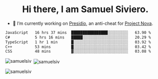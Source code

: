 <h1 align="center">Hi there, I am Samuel Siviero.</h1>

- 🔭 I’m currently working on [Presidio](https://presidio.ac), an anti-cheat for [Project Nova](https://discord.gg/novafn).

<!--START_SECTION:waka-->

```txt
JavaScript   16 hrs 37 mins  ████████████████░░░░░░░░░   63.90 %
C#           5 hrs 16 mins   █████░░░░░░░░░░░░░░░░░░░░   20.29 %
TypeScript   1 hr 1 min      █░░░░░░░░░░░░░░░░░░░░░░░░   03.92 %
C++          53 mins         █░░░░░░░░░░░░░░░░░░░░░░░░   03.42 %
CSS          48 mins         ▓░░░░░░░░░░░░░░░░░░░░░░░░   03.08 %
```

<!--END_SECTION:waka-->

<p><img align="left" src="https://github-readme-stats.vercel.app/api/top-langs?username=samuelsiv&show_icons=true&locale=en&layout=compact&theme=radical" alt="samuelsiv" /></p>

<p>&nbsp;<img align="center" src="https://github-readme-stats.vercel.app/api?username=samuelsiv&show_icons=true&locale=en&theme=radical" alt="samuelsiv" /></p>
<p align="left"> <img src="https://komarev.com/ghpvc/?username=samuelsiv&label=Profile%20views&color=0e75b6&style=flat" alt="samuelsiv" /> </p>
